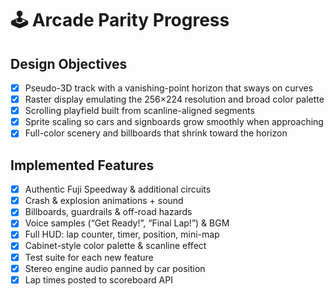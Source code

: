 # 🕹️ Arcade Parity Progress

## Design Objectives

- [x] Pseudo-3D track with a vanishing-point horizon that sways on curves
- [x] Raster display emulating the 256×224 resolution and broad color palette
- [x] Scrolling playfield built from scanline-aligned segments
- [x] Sprite scaling so cars and signboards grow smoothly when approaching
- [x] Full-color scenery and billboards that shrink toward the horizon

## Implemented Features

- [x] Authentic Fuji Speedway & additional circuits
- [x] Crash & explosion animations + sound
- [x] Billboards, guardrails & off-road hazards
- [x] Voice samples (“Get Ready!”, “Final Lap!”) & BGM
- [x] Full HUD: lap counter, timer, position, mini-map
- [x] Cabinet-style color palette & scanline effect
- [x] Test suite for each new feature
- [x] Stereo engine audio panned by car position
- [x] Lap times posted to scoreboard API
